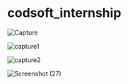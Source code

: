 # codsoft_internship
![Capture](https://github.com/user-attachments/assets/351539dc-7f7c-42c2-8b47-b2691c963521)



![capture1](https://github.com/user-attachments/assets/dcb4a056-c858-4cfc-bec6-e89024e1bb7c)



![capture2](https://github.com/user-attachments/assets/1d41a8b8-ea72-43d5-bb58-dfa71236758a)



![Screenshot (27)](https://github.com/user-attachments/assets/33174fb5-c136-45fd-8fec-15348af3614b)


